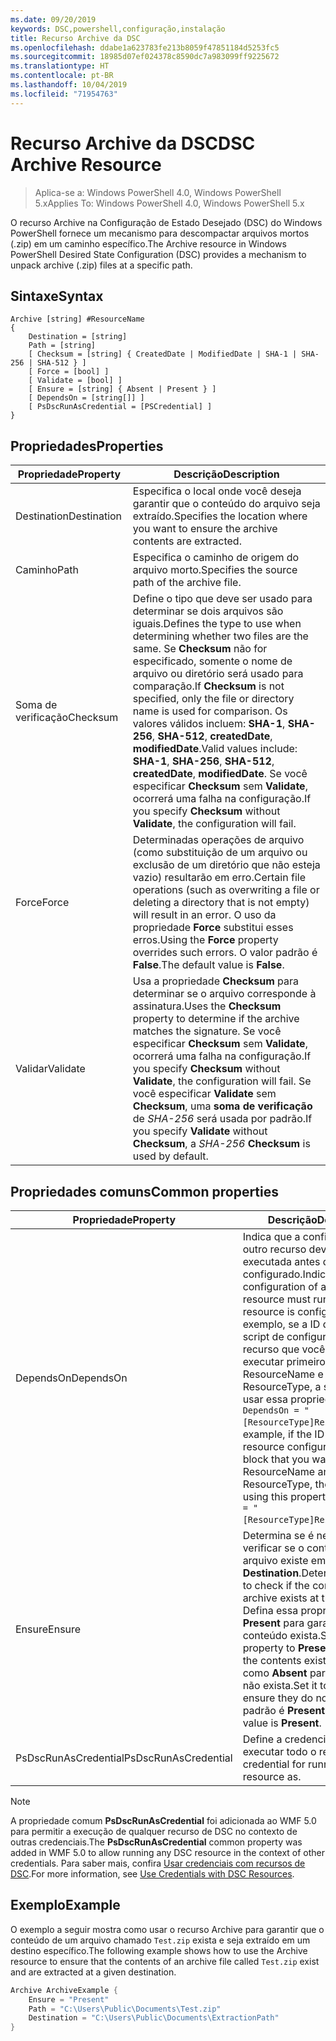 ```yaml
---
ms.date: 09/20/2019
keywords: DSC,powershell,configuração,instalação
title: Recurso Archive da DSC
ms.openlocfilehash: ddabe1a623783fe213b8059f47851184d5253fc5
ms.sourcegitcommit: 18985d07ef024378c8590dc7a983099ff9225672
ms.translationtype: HT
ms.contentlocale: pt-BR
ms.lasthandoff: 10/04/2019
ms.locfileid: "71954763"
---
```

# <a name="dsc-archive-resource"></a><span data-ttu-id="0c810-103">Recurso Archive da DSC</span><span class="sxs-lookup"><span data-stu-id="0c810-103">DSC Archive Resource</span></span>

> <span data-ttu-id="0c810-104">Aplica-se a: Windows PowerShell 4.0, Windows PowerShell 5.x</span><span class="sxs-lookup"><span data-stu-id="0c810-104">Applies To: Windows PowerShell 4.0, Windows PowerShell 5.x</span></span>

<span data-ttu-id="0c810-105">O recurso Archive na Configuração de Estado Desejado (DSC) do Windows PowerShell fornece um mecanismo para descompactar arquivos mortos (.zip) em um caminho específico.</span><span class="sxs-lookup"><span data-stu-id="0c810-105">The Archive resource in Windows PowerShell Desired State Configuration (DSC) provides a mechanism to unpack archive (.zip) files at a specific path.</span></span>

## <a name="syntax"></a><span data-ttu-id="0c810-106">Sintaxe</span><span class="sxs-lookup"><span data-stu-id="0c810-106">Syntax</span></span>

```Syntax
Archive [string] #ResourceName
{
    Destination = [string]
    Path = [string]
    [ Checksum = [string] { CreatedDate | ModifiedDate | SHA-1 | SHA-256 | SHA-512 } ]
    [ Force = [bool] ]
    [ Validate = [bool] ]
    [ Ensure = [string] { Absent | Present } ]
    [ DependsOn = [string[]] ]
    [ PsDscRunAsCredential = [PSCredential] ]
}
```

## <a name="properties"></a><span data-ttu-id="0c810-107">Propriedades</span><span class="sxs-lookup"><span data-stu-id="0c810-107">Properties</span></span>

|<span data-ttu-id="0c810-108">Propriedade</span><span class="sxs-lookup"><span data-stu-id="0c810-108">Property</span></span> |<span data-ttu-id="0c810-109">Descrição</span><span class="sxs-lookup"><span data-stu-id="0c810-109">Description</span></span> |
|---|---|
|<span data-ttu-id="0c810-110">Destination</span><span class="sxs-lookup"><span data-stu-id="0c810-110">Destination</span></span> |<span data-ttu-id="0c810-111">Especifica o local onde você deseja garantir que o conteúdo do arquivo seja extraído.</span><span class="sxs-lookup"><span data-stu-id="0c810-111">Specifies the location where you want to ensure the archive contents are extracted.</span></span> |
|<span data-ttu-id="0c810-112">Caminho</span><span class="sxs-lookup"><span data-stu-id="0c810-112">Path</span></span> |<span data-ttu-id="0c810-113">Especifica o caminho de origem do arquivo morto.</span><span class="sxs-lookup"><span data-stu-id="0c810-113">Specifies the source path of the archive file.</span></span> |
|<span data-ttu-id="0c810-114">Soma de verificação</span><span class="sxs-lookup"><span data-stu-id="0c810-114">Checksum</span></span> |<span data-ttu-id="0c810-115">Define o tipo que deve ser usado para determinar se dois arquivos são iguais.</span><span class="sxs-lookup"><span data-stu-id="0c810-115">Defines the type to use when determining whether two files are the same.</span></span> <span data-ttu-id="0c810-116">Se **Checksum** não for especificado, somente o nome de arquivo ou diretório será usado para comparação.</span><span class="sxs-lookup"><span data-stu-id="0c810-116">If **Checksum** is not specified, only the file or directory name is used for comparison.</span></span> <span data-ttu-id="0c810-117">Os valores válidos incluem: **SHA-1**, **SHA-256**, **SHA-512**, **createdDate**, **modifiedDate**.</span><span class="sxs-lookup"><span data-stu-id="0c810-117">Valid values include: **SHA-1**, **SHA-256**, **SHA-512**, **createdDate**, **modifiedDate**.</span></span> <span data-ttu-id="0c810-118">Se você especificar **Checksum** sem **Validate**, ocorrerá uma falha na configuração.</span><span class="sxs-lookup"><span data-stu-id="0c810-118">If you specify **Checksum** without **Validate**, the configuration will fail.</span></span> |
|<span data-ttu-id="0c810-119">Force</span><span class="sxs-lookup"><span data-stu-id="0c810-119">Force</span></span> |<span data-ttu-id="0c810-120">Determinadas operações de arquivo (como substituição de um arquivo ou exclusão de um diretório que não esteja vazio) resultarão em erro.</span><span class="sxs-lookup"><span data-stu-id="0c810-120">Certain file operations (such as overwriting a file or deleting a directory that is not empty) will result in an error.</span></span> <span data-ttu-id="0c810-121">O uso da propriedade **Force** substitui esses erros.</span><span class="sxs-lookup"><span data-stu-id="0c810-121">Using the **Force** property overrides such errors.</span></span> <span data-ttu-id="0c810-122">O valor padrão é **False**.</span><span class="sxs-lookup"><span data-stu-id="0c810-122">The default value is **False**.</span></span> |
|<span data-ttu-id="0c810-123">Validar</span><span class="sxs-lookup"><span data-stu-id="0c810-123">Validate</span></span>| <span data-ttu-id="0c810-124">Usa a propriedade **Checksum** para determinar se o arquivo corresponde à assinatura.</span><span class="sxs-lookup"><span data-stu-id="0c810-124">Uses the **Checksum** property to determine if the archive matches the signature.</span></span> <span data-ttu-id="0c810-125">Se você especificar **Checksum** sem **Validate**, ocorrerá uma falha na configuração.</span><span class="sxs-lookup"><span data-stu-id="0c810-125">If you specify **Checksum** without **Validate**, the configuration will fail.</span></span> <span data-ttu-id="0c810-126">Se você especificar **Validate** sem **Checksum**, uma **soma de verificação** de _SHA-256_ será usada por padrão.</span><span class="sxs-lookup"><span data-stu-id="0c810-126">If you specify **Validate** without **Checksum**, a _SHA-256_ **Checksum** is used by default.</span></span> |

## <a name="common-properties"></a><span data-ttu-id="0c810-127">Propriedades comuns</span><span class="sxs-lookup"><span data-stu-id="0c810-127">Common properties</span></span>

|<span data-ttu-id="0c810-128">Propriedade</span><span class="sxs-lookup"><span data-stu-id="0c810-128">Property</span></span> |<span data-ttu-id="0c810-129">Descrição</span><span class="sxs-lookup"><span data-stu-id="0c810-129">Description</span></span> |
|---|---|
|<span data-ttu-id="0c810-130">DependsOn</span><span class="sxs-lookup"><span data-stu-id="0c810-130">DependsOn</span></span> |<span data-ttu-id="0c810-131">Indica que a configuração de outro recurso deve ser executada antes de ele ser configurado.</span><span class="sxs-lookup"><span data-stu-id="0c810-131">Indicates that the configuration of another resource must run before this resource is configured.</span></span> <span data-ttu-id="0c810-132">Por exemplo, se a ID do bloco de script de configuração do recurso que você deseja executar primeiro for ResourceName e seu tipo for ResourceType, a sintaxe para usar essa propriedade será `DependsOn = "[ResourceType]ResourceName"`.</span><span class="sxs-lookup"><span data-stu-id="0c810-132">For example, if the ID of the resource configuration script block that you want to run first is ResourceName and its type is ResourceType, the syntax for using this property is `DependsOn = "[ResourceType]ResourceName"`.</span></span> |
|<span data-ttu-id="0c810-133">Ensure</span><span class="sxs-lookup"><span data-stu-id="0c810-133">Ensure</span></span> |<span data-ttu-id="0c810-134">Determina se é necessário verificar se o conteúdo do arquivo existe em **Destination**.</span><span class="sxs-lookup"><span data-stu-id="0c810-134">Determines whether to check if the content of the archive exists at the **Destination**.</span></span> <span data-ttu-id="0c810-135">Defina essa propriedade como **Present** para garantir que o conteúdo exista.</span><span class="sxs-lookup"><span data-stu-id="0c810-135">Set this property to **Present** to ensure the contents exist.</span></span> <span data-ttu-id="0c810-136">Defina-a como **Absent** para garantir que não exista.</span><span class="sxs-lookup"><span data-stu-id="0c810-136">Set it to **Absent** to ensure they do not exist.</span></span> <span data-ttu-id="0c810-137">O valor padrão é **Present**.</span><span class="sxs-lookup"><span data-stu-id="0c810-137">The default value is **Present**.</span></span> |
|<span data-ttu-id="0c810-138">PsDscRunAsCredential</span><span class="sxs-lookup"><span data-stu-id="0c810-138">PsDscRunAsCredential</span></span> |<span data-ttu-id="0c810-139">Define a credencial para executar todo o recurso.</span><span class="sxs-lookup"><span data-stu-id="0c810-139">Sets the credential for running the entire resource as.</span></span> |

> [!NOTE]
> <span data-ttu-id="0c810-140">A propriedade comum **PsDscRunAsCredential** foi adicionada ao WMF 5.0 para permitir a execução de qualquer recurso de DSC no contexto de outras credenciais.</span><span class="sxs-lookup"><span data-stu-id="0c810-140">The **PsDscRunAsCredential** common property was added in WMF 5.0 to allow running any DSC resource in the context of other credentials.</span></span> <span data-ttu-id="0c810-141">Para saber mais, confira [Usar credenciais com recursos de DSC](../../../configurations/runasuser.md).</span><span class="sxs-lookup"><span data-stu-id="0c810-141">For more information, see [Use Credentials with DSC Resources](../../../configurations/runasuser.md).</span></span>

## <a name="example"></a><span data-ttu-id="0c810-142">Exemplo</span><span class="sxs-lookup"><span data-stu-id="0c810-142">Example</span></span>

<span data-ttu-id="0c810-143">O exemplo a seguir mostra como usar o recurso Archive para garantir que o conteúdo de um arquivo chamado `Test.zip` exista e seja extraído em um destino específico.</span><span class="sxs-lookup"><span data-stu-id="0c810-143">The following example shows how to use the Archive resource to ensure that the contents of an archive file called `Test.zip` exist and are extracted at a given destination.</span></span>

```powershell
Archive ArchiveExample {
    Ensure = "Present"
    Path = "C:\Users\Public\Documents\Test.zip"
    Destination = "C:\Users\Public\Documents\ExtractionPath"
}
```